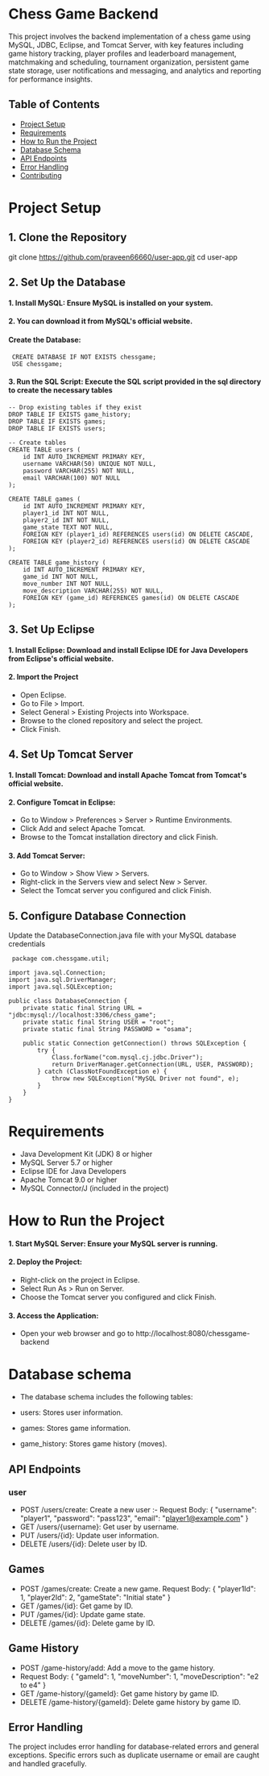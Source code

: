 
# Chess Game Backend

This project involves the backend implementation of a chess game using MySQL, JDBC, Eclipse, and Tomcat Server, with key features including game history tracking, player profiles and leaderboard management, matchmaking and scheduling, tournament organization, persistent game state storage, user notifications and messaging, and analytics and reporting for performance insights.



## Table of Contents





 - [Project Setup](https://awesomeopensource.com/project/elangosundar/awesome-README-templates)
 - [Requirements](https://github.com/matiassingers/awesome-readme)
 - [How to Run the Project](https://bulldogjob.com/news/449-how-to-write-a-good-readme-for-your-github-project)
 - [Database Schema](https://bulldogjob.com/news/449-how-to-write-a-good-readme-for-your-github-project)
 - [API Endpoints](https://bulldogjob.com/news/449-how-to-write-a-good-readme-for-your-github-project)
 - [Error Handling](https://bulldogjob.com/news/449-how-to-write-a-good-readme-for-your-github-project)
 - [Contributing](https://bulldogjob.com/news/449-how-to-write-a-good-readme-for-your-github-project)


#  Project Setup
## 1. Clone the Repository
git clone https://github.com/praveen66660/user-app.git
cd user-app

## 2. Set Up the Database

#### 1. Install MySQL: Ensure MySQL is installed on your system. 
#### 2. You can download it from MySQL's official website.

#### Create the Database:

```http
 CREATE DATABASE IF NOT EXISTS chessgame;
 USE chessgame;
```
#### 3. Run the SQL Script: Execute the SQL script provided in the sql directory to create the necessary tables
```http
-- Drop existing tables if they exist
DROP TABLE IF EXISTS game_history;
DROP TABLE IF EXISTS games;
DROP TABLE IF EXISTS users;

-- Create tables
CREATE TABLE users (
    id INT AUTO_INCREMENT PRIMARY KEY,
    username VARCHAR(50) UNIQUE NOT NULL,
    password VARCHAR(255) NOT NULL,
    email VARCHAR(100) NOT NULL
);

CREATE TABLE games (
    id INT AUTO_INCREMENT PRIMARY KEY,
    player1_id INT NOT NULL,
    player2_id INT NOT NULL,
    game_state TEXT NOT NULL,
    FOREIGN KEY (player1_id) REFERENCES users(id) ON DELETE CASCADE,
    FOREIGN KEY (player2_id) REFERENCES users(id) ON DELETE CASCADE
);

CREATE TABLE game_history (
    id INT AUTO_INCREMENT PRIMARY KEY,
    game_id INT NOT NULL,
    move_number INT NOT NULL,
    move_description VARCHAR(255) NOT NULL,
    FOREIGN KEY (game_id) REFERENCES games(id) ON DELETE CASCADE
);
```

## 3. Set Up Eclipse
#### 1. Install Eclipse: Download and install Eclipse IDE for Java Developers from Eclipse's official website.

#### 2. Import the Project
- Open Eclipse.
- Go to File > Import.
- Select General > Existing Projects into Workspace.
- Browse to the cloned repository and select the project.
- Click Finish.

## 4. Set Up Tomcat Server
#### 1. Install Tomcat: Download and install Apache Tomcat from Tomcat's official website.

#### 2. Configure Tomcat in Eclipse:
- Go to Window > Preferences > Server > Runtime Environments.
- Click Add and select Apache Tomcat.
- Browse to the Tomcat installation directory and click Finish.

#### 3. Add Tomcat Server:

- Go to Window > Show View > Servers.
- Right-click in the Servers view and select New > Server.
- Select the Tomcat server you configured and click Finish.

## 5. Configure Database Connection
Update the DatabaseConnection.java file with your MySQL database credentials

```http
 package com.chessgame.util;

import java.sql.Connection;
import java.sql.DriverManager;
import java.sql.SQLException;

public class DatabaseConnection {
    private static final String URL = "jdbc:mysql://localhost:3306/chess_game";
    private static final String USER = "root";
    private static final String PASSWORD = "osama";

    public static Connection getConnection() throws SQLException {
        try {
            Class.forName("com.mysql.cj.jdbc.Driver");
            return DriverManager.getConnection(URL, USER, PASSWORD);
        } catch (ClassNotFoundException e) {
            throw new SQLException("MySQL Driver not found", e);
        }
    }
}
```


# Requirements
- Java Development Kit (JDK) 8 or higher
- MySQL Server 5.7 or higher
- Eclipse IDE for Java Developers
- Apache Tomcat 9.0 or higher
- MySQL Connector/J (included in the project)


# How to Run the Project
#### 1. Start MySQL Server: Ensure your MySQL server is running.

#### 2. Deploy the Project:

- Right-click on the project in Eclipse.
- Select Run As > Run on Server.
- Choose the Tomcat server you configured and click Finish.

#### 3. Access the Application:

- Open your web browser and go to http://localhost:8080/chessgame-backend

# Database schema
- The database schema includes the following    tables:

- users: Stores user information.
- games: Stores game information.
- game_history: Stores game history (moves).


## API Endpoints
### user


- POST /users/create: Create a new user :-
  Request Body: { "username": "player1",     "password": "pass123", "email": "player1@example.com" }
- GET /users/{username}: Get user by username.
- PUT /users/{id}: Update user information.
- DELETE /users/{id}: Delete user by ID.


## Games
- POST /games/create: Create a new game.
Request Body: { "player1Id": 1, "player2Id": 2, "gameState": "Initial state" }
- GET /games/{id}: Get game by ID.
- PUT /games/{id}: Update game state.
- DELETE /games/{id}: Delete game by ID.
## Game History
- POST /game-history/add: Add a move to the    game history.
- Request Body: { "gameId": 1, "moveNumber": 1, "moveDescription": "e2 to e4" }
- GET /game-history/{gameId}: Get game    history by game ID.
- DELETE /game-history/{gameId}: Delete game history by game ID.

## Error Handling
The project includes error handling for database-related errors and general exceptions. Specific errors such as duplicate username or email are caught and handled gracefully.

